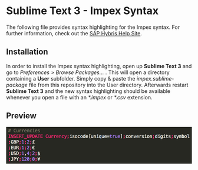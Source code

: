 # Sublime Text 3 - Impex Syntax

The following file provides syntax highlighting for the Impex syntax. For further information, check out the [SAP Hybris Help Site].

## Installation

In order to install the Impex syntax highlighting, open up **Sublime Text 3** and go to *Preferences > Browse Packages...* . This will open a directory containing a **User** subfolder. Simply copy & paste the *impex.sublime-package* file from this repository into the User directory. Afterwards restart **Sublime Text 3** and the new syntax highlighting should be available whenever you open a file with an *\*.impex* or *\*.csv* extension.

## Preview

![alt text](https://github.com/StarHack/sublime-impex-syntax/raw/master/screenshot.png "Preview image")


[SAP Hybris Help Site]: <https://help.hybris.com/6.5.0/hcd/8bef9530866910148e6cff59d9afa127.html>
